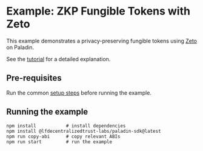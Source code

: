 # Example: ZKP Fungible Tokens with Zeto

This example demonstrates a privacy-preserving fungible tokens using [Zeto](https://github.com/hyperledger-labs/zeto) on Paladin.

See the [tutorial](https://LFDT-Paladin.github.io/paladin/head/tutorials/zkp-cbdc/) for a detailed explanation.

## Pre-requisites

Run the common [setup steps](../README.md) before running the example.

## Running the example

```shell
npm install           # install dependencies
npm install @lfdecentralizedtrust-labs/paladin-sdk@latest
npm run copy-abi      # copy relevant ABIs
npm run start         # run the example
```